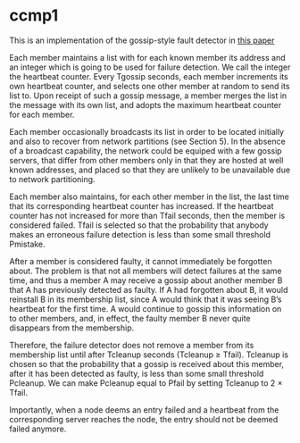 # ccmp1

This is an implementation of the gossip-style fault detector in [this paper](https://www.cs.cornell.edu/home/rvr/papers/GossipFD.pdf)

Each member maintains a list with for each known member its address and an integer which
is going to be used for failure detection. We call the integer the heartbeat counter. Every Tgossip
seconds, each member increments its own heartbeat counter, and selects one other member at
random to send its list to. Upon receipt of such a gossip message, a member merges the list in the
message with its own list, and adopts the maximum heartbeat counter for each member.

Each member occasionally broadcasts its list in order to be located initially and also to recover
from network partitions (see Section 5). In the absence of a broadcast capability, the network could
be equiped with a few gossip servers, that differ from other members only in that they are hosted
at well known addresses, and placed so that they are unlikely to be unavailable due to network
partitioning.

Each member also maintains, for each other member in the list, the last time that its corresponding
heartbeat counter has increased. If the heartbeat counter has not increased for more
than Tfail seconds, then the member is considered failed. Tfail is selected so that the probability
that anybody makes an erroneous failure detection is less than some small threshold Pmistake.

After a member is considered faulty, it cannot immediately be forgotten about. The problem
is that not all members will detect failures at the same time, and thus a member A may receive a
gossip about another member B that A has previously detected as faulty. If A had forgotten about
B, it would reinstall B in its membership list, since A would think that it was seeing B’s heartbeat
for the first time. A would continue to gossip this information on to other members, and, in effect,
the faulty member B never quite disappears from the membership.

Therefore, the failure detector does not remove a member from its membership list until after
Tcleanup seconds (Tcleanup ≥ Tfail). Tcleanup is chosen so that the probability that a gossip is received
about this member, after it has been detected as faulty, is less than some small threshold Pcleanup.
We can make Pcleanup equal to Pfail by setting Tcleanup to 2 × Tfail.

Importantly, when a node deems an entry failed and a heartbeat from the corresponding server reaches the node, the entry should not be deemed failed anymore.
